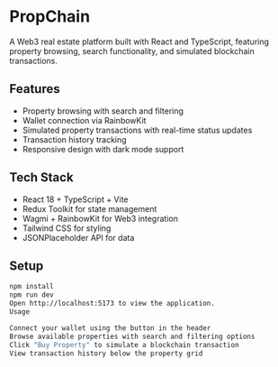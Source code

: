 # PropChain

A Web3 real estate platform built with React and TypeScript, featuring property browsing, search functionality, and simulated blockchain transactions.

## Features

- Property browsing with search and filtering
- Wallet connection via RainbowKit
- Simulated property transactions with real-time status updates
- Transaction history tracking
- Responsive design with dark mode support

## Tech Stack

- React 18 + TypeScript + Vite
- Redux Toolkit for state management
- Wagmi + RainbowKit for Web3 integration
- Tailwind CSS for styling
- JSONPlaceholder API for data

## Setup

```bash
npm install
npm run dev
Open http://localhost:5173 to view the application.
Usage

Connect your wallet using the button in the header
Browse available properties with search and filtering options
Click "Buy Property" to simulate a blockchain transaction
View transaction history below the property grid
